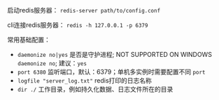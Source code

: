 启动redis服务器：
`redis-server path/to/config.conf`

cli连接redis服务器：
`redis -h 127.0.0.1 -p 6379`

常用基础配置：
- `daemonize no|yes` 是否是守护进程; NOT SUPPORTED ON WINDOWS `daemonize no`; 建议：`yes`
- `port 6380` 监听端口，默认：6379；单机多实例时需要配置不同 `port`
- `logfile "server_log.txt"` redis打印的日志名称
- `dir ./` 工作目录，例如持久化数据、日志文件所在的目录 
